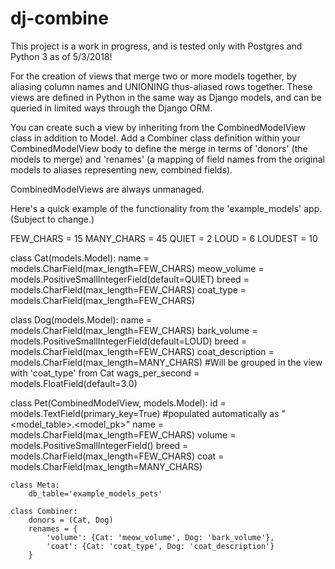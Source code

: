 # dj-combine

This project is a work in progress, and is tested only with Postgres and Python 3 as of 5/3/2018!

For the creation of views that merge two or more models together, by aliasing column names and UNIONING thus-aliased rows
together. These views are defined in Python in the same way as Django models, and can be queried in limited ways through 
the Django ORM.

You can create such a view by inheriting from the CombinedModelView class in addition to Model. Add a Combiner class definition
within your CombinedModelView body to define the merge in terms of 'donors' (the models to merge) and 'renames' (a mapping of 
field names from the original models to aliases representing new, combined fields).

CombinedModelViews are always unmanaged.

Here's a quick example of the functionality from the 'example_models' app. (Subject to change.)

FEW_CHARS = 15
MANY_CHARS = 45
QUIET = 2
LOUD = 6
LOUDEST = 10

class Cat(models.Model):
    name = models.CharField(max_length=FEW_CHARS)
    meow_volume = models.PositiveSmallIntegerField(default=QUIET)
    breed = models.CharField(max_length=FEW_CHARS)
    coat_type = models.CharField(max_length=FEW_CHARS)


class Dog(models.Model):
    name = models.CharField(max_length=FEW_CHARS)
    bark_volume = models.PositiveSmallIntegerField(default=LOUD)
    breed = models.CharField(max_length=FEW_CHARS)
    coat_description = models.CharField(max_length=MANY_CHARS) #Will be grouped in the view with 'coat_type' from Cat
    wags_per_second = models.FloatField(default=3.0)


class Pet(CombinedModelView, models.Model):
    id = models.TextField(primary_key=True) #populated automatically as "<model_table>.<model_pk>"
    name = models.CharField(max_length=FEW_CHARS)
    volume = models.PositiveSmallIntegerField()
    breed = models.CharField(max_length=FEW_CHARS)
    coat = models.CharField(max_length=MANY_CHARS)

    class Meta:
        db_table='example_models_pets'

    class Combiner:
        donors = (Cat, Dog)
        renames = {
            'volume': {Cat: 'meow_volume', Dog: 'bark_volume'},
            'coat': {Cat: 'coat_type', Dog: 'coat_description'}
        }
        
